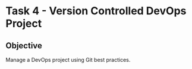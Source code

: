 # Task 4 - Version Controlled DevOps Project 
 
## Objective 
Manage a DevOps project using Git best practices. 
